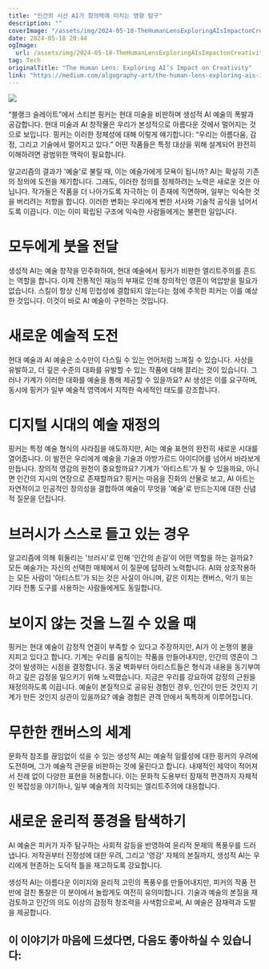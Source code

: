 ```yaml
---
title: "인간의 시선 AI가 창의력에 미치는 영향 탐구"
description: ""
coverImage: "/assets/img/2024-05-18-TheHumanLensExploringAIsImpactonCreativity_0.png"
date: 2024-05-18 20:44
ogImage:
  url: /assets/img/2024-05-18-TheHumanLensExploringAIsImpactonCreativity_0.png
tag: Tech
originalTitle: "The Human Lens: Exploring AI’s Impact on Creativity"
link: "https://medium.com/algography-art/the-human-lens-exploring-ais-impact-on-creativity-2a44d73c9d6f"
---
```


<img src="/assets/img/2024-05-18-TheHumanLensExploringAIsImpactonCreativity_0.png" />

“블랭크 슬레이트”에서 스티븐 핑커는 현대 미술을 비판하며 생성적 AI 예술의 폭발과 공감합니다. 현대 미술과 AI 창작물은 우리가 본성적으로 아름다운 것에서 멀어지는 것으로 보입니다. 핑커는 이러한 정체성에 대해 이렇게 얘기합니다: “우리는 아름다움, 감정, 그리고 기술에서 멀어지고 있다.” 어떤 작품들은 특정 대상을 위해 설계되어 완전히 이해하려면 광범위한 맥락이 필요합니다.

알고리즘의 결과가 '예술'로 불릴 때, 이는 예술가에게 모욕이 됩니까? AI는 확실히 기존의 정의에 도전을 제기합니다. 그래도, 이러한 정의를 정제하려는 노력은 새로운 것은 아닙니다. 작가들은 작품을 더 나아가도록 자극하는 이 존재에 직면하며, 일부는 익숙한 것을 버리려는 저항을 합니다. 이러한 변화는 우리에게 뻔한 서사와 기술적 공식을 넘어서도록 이끕니다. 이는 이미 확립된 구조에 익숙한 사람들에게는 불편한 일입니다.

# 모두에게 붓을 전달

<div class="content-ad"></div>

생성적 AI는 예술 창작을 민주화하여, 현대 예술에서 핑커가 비판한 엘리트주의를 흔드는 역할을 합니다. 이제 전통적인 재능의 부재로 인해 창의적인 영혼이 억압받을 필요가 없습니다. 스킬이 항상 신체 민첩성에 결합되지 않는다는 점에 주목한 피커는 이를 예상한 것입니다. 이것이 바로 AI 예술이 구현하는 것입니다.

# 새로운 예술적 도전

현대 예술과 AI 예술은 소수만이 다스릴 수 있는 언어처럼 느껴질 수 있습니다. 사상을 유발하고, 더 깊은 수준의 대화를 유발할 수 있는 작품에 대해 끌리는 것이 있습니다. 그러나 기계가 이러한 대화를 예술을 통해 제공할 수 있을까요? AI 생성은 이를 요구하며, 동시에 핑커가 일부 예술적 영역에서 지적한 속세적인 태도를 강조합니다.

# 디지털 시대의 예술 재정의

<div class="content-ad"></div>

핑커는 특정 예술 형식의 사라짐을 애도하지만, AI는 예술 표현의 완전히 새로운 시대를 열어줍니다. 이 발전은 우리에게 예술을 기술과 아방가르드 아이디어를 넘어서 바라보게 만듭니다. 창의적 영감의 원천이 중요할까요? 기계가 '아티스트'가 될 수 있을까요, 아니면 인간의 지시의 연장으로 존재할까요? 핑커는 마음을 진화의 산물로 보고, AI 아트는 자연적이고 인공적인 창의성을 결합하여 예술이 무엇을 '예술'로 만드는지에 대한 신념적 질문을 던집니다.

# 브러시가 스스로 들고 있는 경우

알고리즘에 의해 휘둘리는 '브러시'로 인해 '인간의 손길'이 어떤 역할을 하는 걸까요? 모든 예술가는 자신의 선택한 매체에서 이 질문에 답하려 노력합니다. AI와 상호작용하는 모든 사람이 '아티스트'가 되는 것은 사실이 아니며, 같은 이치는 캔버스, 악기 또는 기타 전통 도구를 사용하는 사람들에게도 동일합니다.

# 보이지 않는 것을 느낄 수 있을 때

<div class="content-ad"></div>

핑커는 현대 예술이 감정적 연결이 부족할 수 있다고 주장하지만, AI가 이 논쟁의 불을 지피고 있다고 합니다. 기계는 우리를 움직이는 작품을 만들어내지만, 인간의 영혼이 그것이 발생하는 시점을 결정합니다. 동굴 벽화부터 아티스트들은 형식과 내용을 동기부여하고 깊은 감정을 일으키기 위해 노력했습니다. 지금은 우리를 강요하여 감정의 근원을 재정의하도록 이끕니다. 예술이 본질적으로 공유된 경험인 경우, 인간이 만든 것인지 기계가 만든 것인지 상관이 있을까요? 예술 경험은 관객 안에서 독특하게 이루어집니다.

# 무한한 캔버스의 세계

문화적 참조를 끊임없이 섞을 수 있는 생성적 AI는 예술적 일률성에 대한 핑커의 우려에 도전하며, 그가 예술적 관문을 비판하는 것에 울린다고 합니다. 내재적인 제약이 적어져서 전례 없이 다양한 표현을 허용합니다. 이는 문화적 도용부터 잠재적 편견까지 자체적인 복잡성을 야기하나, 일부 예술계의 지각되는 엘리트주의에 대응합니다.

# 새로운 윤리적 풍경을 탐색하기

<div class="content-ad"></div>

AI 예술은 피커가 자주 탐구하는 사회적 갈등을 반영하여 윤리적 문제의 폭풍우를 드러냅니다. 저작권부터 진정성에 대한 우려, 그리고 '영감' 자체의 본질까지, 생성적 AI는 우리에게 현존하는 도덕적 틀을 재고하도록 강요합니다.

생성적 AI는 아름다운 이미지와 윤리적 고민의 폭풍우를 만들어내지만, 피커의 작품 전반에 걸친 통찰은 이 분야에서 놀랍게도 여전히 유의미합니다. 기술과 예술의 본질을 재검토하고 인간의 의도 이상의 감정적 창조력을 사색함으로써, AI 예술은 잠재력과 도발을 제공합니다.

## 이 이야기가 마음에 드셨다면, 다음도 좋아하실 수 있습니다:
